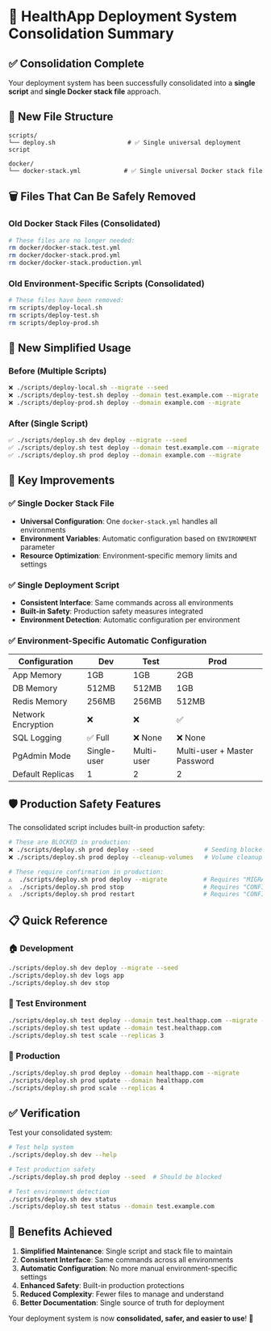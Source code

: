 # 🚀 HealthApp Deployment System Consolidation Summary

## ✅ **Consolidation Complete**

Your deployment system has been successfully consolidated into a **single script** and **single Docker stack file** approach.

## 📁 **New File Structure**

```
scripts/
└── deploy.sh                    # ✅ Single universal deployment script

docker/  
└── docker-stack.yml            # ✅ Single universal Docker stack file
```

## 🗑️ **Files That Can Be Safely Removed**

### Old Docker Stack Files (Consolidated)
```bash
# These files are no longer needed:
rm docker/docker-stack.test.yml
rm docker/docker-stack.prod.yml  
rm docker/docker-stack.production.yml
```

### Old Environment-Specific Scripts (Consolidated) 
```bash
# These files have been removed:
rm scripts/deploy-local.sh
rm scripts/deploy-test.sh
rm scripts/deploy-prod.sh
```

## 🎯 **New Simplified Usage**

### Before (Multiple Scripts)
```bash
❌ ./scripts/deploy-local.sh --migrate --seed
❌ ./scripts/deploy-test.sh deploy --domain test.example.com --migrate --seed  
❌ ./scripts/deploy-prod.sh deploy --domain example.com --migrate
```

### After (Single Script)
```bash
✅ ./scripts/deploy.sh dev deploy --migrate --seed
✅ ./scripts/deploy.sh test deploy --domain test.example.com --migrate --seed
✅ ./scripts/deploy.sh prod deploy --domain example.com --migrate
```

## 🔧 **Key Improvements**

### ✅ **Single Docker Stack File**
- **Universal Configuration**: One `docker-stack.yml` handles all environments
- **Environment Variables**: Automatic configuration based on `ENVIRONMENT` parameter
- **Resource Optimization**: Environment-specific memory limits and settings

### ✅ **Single Deployment Script** 
- **Consistent Interface**: Same commands across all environments
- **Built-in Safety**: Production safety measures integrated
- **Environment Detection**: Automatic configuration per environment

### ✅ **Environment-Specific Automatic Configuration**

| Configuration | Dev | Test | Prod |
|---------------|-----|------|------|
| App Memory | 1GB | 1GB | 2GB |
| DB Memory | 512MB | 512MB | 1GB |  
| Redis Memory | 256MB | 256MB | 512MB |
| Network Encryption | ❌ | ❌ | ✅ |
| SQL Logging | ✅ Full | ❌ None | ❌ None |
| PgAdmin Mode | Single-user | Multi-user | Multi-user + Master Password |
| Default Replicas | 1 | 2 | 2 |

## 🛡️ **Production Safety Features**

The consolidated script includes built-in production safety:

```bash
# These are BLOCKED in production:
❌ ./scripts/deploy.sh prod deploy --seed              # Seeding blocked
❌ ./scripts/deploy.sh prod deploy --cleanup-volumes   # Volume cleanup blocked

# These require confirmation in production:
⚠️  ./scripts/deploy.sh prod deploy --migrate          # Requires "MIGRATE PRODUCTION"
⚠️  ./scripts/deploy.sh prod stop                      # Requires "CONFIRM PRODUCTION stop"
⚠️  ./scripts/deploy.sh prod restart                   # Requires "CONFIRM PRODUCTION restart"
```

## 📋 **Quick Reference**

### 🏠 Development
```bash
./scripts/deploy.sh dev deploy --migrate --seed
./scripts/deploy.sh dev logs app
./scripts/deploy.sh dev stop
```

### 🧪 Test Environment  
```bash
./scripts/deploy.sh test deploy --domain test.healthapp.com --migrate --seed
./scripts/deploy.sh test update --domain test.healthapp.com
./scripts/deploy.sh test scale --replicas 3
```

### 🚀 Production
```bash
./scripts/deploy.sh prod deploy --domain healthapp.com --migrate
./scripts/deploy.sh prod update --domain healthapp.com
./scripts/deploy.sh prod scale --replicas 4
```

## ✅ **Verification**

Test your consolidated system:

```bash
# Test help system
./scripts/deploy.sh dev --help

# Test production safety
./scripts/deploy.sh prod deploy --seed  # Should be blocked

# Test environment detection  
./scripts/deploy.sh dev status
./scripts/deploy.sh test status --domain test.example.com
```

## 🎉 **Benefits Achieved**

1. **Simplified Maintenance**: Single script and stack file to maintain
2. **Consistent Interface**: Same commands across all environments  
3. **Automatic Configuration**: No more manual environment-specific settings
4. **Enhanced Safety**: Built-in production protections
5. **Reduced Complexity**: Fewer files to manage and understand
6. **Better Documentation**: Single source of truth for deployment

Your deployment system is now **consolidated, safer, and easier to use**! 🚀